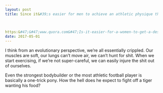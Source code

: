 ```yaml
---
layout: post
title: Since it&#39;s easier for men to achieve an athletic physique than women, are most even reasonably fit men horrendously out of shape?
    
        
    
https:&#47;&#47;www.quora.com&#47;Is-it-easier-for-a-women-to-get-a-desirable-body-shape-than-it-is-for-a-man
date: 2017-05-01
---
```


<p>I think from an evolutionary perspective, we’re all essentially crippled. Our muscles are soft, our lungs can’t move air, we can’t hunt for shit. When we start exercising, if we’re not super-careful, we can easily injure the shit out of ourselves.</p><p>Even the strongest bodybuilder or the most athletic football player is basically a one-trick pony. How the hell does he expect to fight off a tiger wanting his food?</p>
